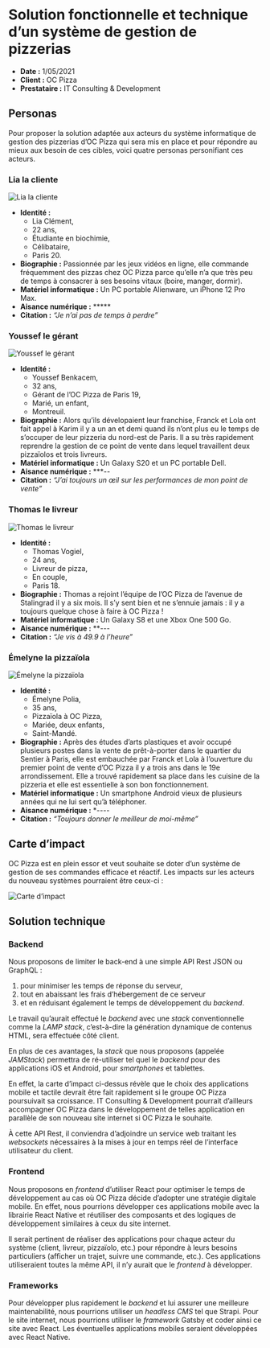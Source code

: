 # Solution fonctionnelle et technique d’un système de gestion de pizzerias

- **Date :** 1/05/2021
- **Client :** OC Pizza
- **Prestataire :** IT Consulting & Development

## Personas

Pour proposer la solution adaptée aux acteurs du système informatique de gestion des pizzerias d’OC Pizza qui sera mis en place et pour répondre au mieux aux besoin de ces cibles, voici quatre personas personifiant ces acteurs.

### Lia la cliente

![Lia la cliente](./img/persona_lia_w200.jpg)

- **Identité :**
  - Lia Clément,
  - 22 ans,
  - Étudiante en biochimie,
  - Célibataire,
  - Paris 20.
- **Biographie :** Passionnée par les jeux vidéos en ligne, elle commande fréquemment des pizzas chez OC Pizza parce qu’elle n’a que très peu de temps à consacrer à ses besoins vitaux (boire, manger, dormir).
- **Matériel informatique :** Un PC portable Alienware, un iPhone 12 Pro Max.
- **Aisance numérique :** \*\*\*\*\*
- **Citation :** _“Je n’ai pas de temps à perdre”_

### Youssef le gérant

![Youssef le gérant](./img/persona_youssef_w200.jpg)

- **Identité :**
  - Youssef Benkacem,
  - 32 ans,
  - Gérant de l’OC Pizza de Paris 19,
  - Marié, un enfant,
  - Montreuil.
- **Biographie :** Alors qu’ils dévelopaient leur franchise, Franck et Lola ont fait appel à Karim il y a un an et demi quand ils n’ont plus eu le temps de s’occuper de leur pizzeria du nord-est de Paris. Il a su très rapidement reprendre la gestion de ce point de vente dans lequel travaillent deux pizzaïolos et trois livreurs.
- **Matériel informatique :** Un Galaxy S20 et un PC portable Dell.
- **Aisance numérique :** \*\*\*--
- **Citation :** _“J’ai toujours un œil sur les performances de mon point de vente”_

### Thomas le livreur

![Thomas le livreur](./img/persona_thomas_w200.jpg)

- **Identité :**
  - Thomas Vogiel,
  - 24 ans,
  - Livreur de pizza,
  - En couple,
  - Paris 18.
- **Biographie :** Thomas a rejoint l’équipe de l’OC Pizza de l’avenue de Stalingrad il y a six mois. Il s’y sent bien et ne s’ennuie jamais : il y a toujours quelque chose à faire à OC Pizza !
- **Matériel informatique :** Un Galaxy S8 et une Xbox One 500 Go.
- **Aisance numérique :** \*\*---
- **Citation :** _“Je vis à 49.9 à l’heure”_

### Émelyne la pizzaïola

![Émelyne la pizzaïola](./img/persona_emelyne_w200.jpg)

- **Identité :**
  - Émelyne Polia,
  - 35 ans,
  - Pizzaïola à OC Pizza,
  - Mariée, deux enfants,
  - Saint-Mandé.
- **Biographie :** Après des études d’arts plastiques et avoir occupé plusieurs postes dans la vente de prêt-à-porter dans le quartier du Sentier à Paris, elle est embauchée par Franck et Lola à l’ouverture du premier point de vente d’OC Pizza il y a trois ans dans le 19e arrondissement. Elle a trouvé rapidement sa place dans les cuisine de la pizzeria et elle est essentielle à son bon fonctionnement.
- **Matériel informatique :** Un smartphone Android vieux de plusieurs années qui ne lui sert qu’à téléphoner.
- **Aisance numérique :** \*----
- **Citation :** _“Toujours donner le meilleur de moi-même”_

## Carte d’impact

OC Pizza est en plein essor et veut souhaite se doter d’un système de gestion de ses commandes efficace et réactif. Les impacts sur les acteurs du nouveau systèmes pourraient être ceux-ci :

![Carte d’impact](./img/figure_impact-mapping.svg)

## Solution technique

### Backend

Nous proposons de limiter le back-end à une simple API Rest JSON ou GraphQL :

1. pour minimiser les temps de réponse du serveur,
1. tout en abaissant les frais d’hébergement de ce serveur
1. et en réduisant également le temps de développement du _backend_.

Le travail qu’aurait effectué le _backend_ avec une _stack_ conventionnelle comme la _LAMP stack_, c’est-à-dire la génération dynamique de contenus HTML, sera effectuée côté client.

En plus de ces avantages, la _stack_ que nous proposons (appelée _JAMStack_) permettra de ré-utiliser tel quel le _backend_ pour des applications iOS et Android, pour _smartphones_ et tablettes.

En effet, la carte d’impact ci-dessus révèle que le choix des applications mobile et tactile devrait être fait rapidement si le groupe OC Pizza poursuivait sa croissance. IT Consulting & Development pourrait d’ailleurs accompagner OC Pizza dans le développement de telles application en parallèle de son nouveau site internet si OC Pizza le souhaite.

À cette API Rest, il conviendra d’adjoindre un service web traitant les _websockets_ nécessaires à la mises à jour en temps réel de l’interface utilisateur du client.

### Frontend

Nous proposons en _frontend_ d’utiliser React pour optimiser le temps de développement au cas où OC Pizza décide d’adopter une stratégie digitale mobile. En effet, nous pourrions développer ces applications mobile avec la librairie React Native et réutiliser des composants et des logiques de développement similaires à ceux du site internet.

Il serait pertinent de réaliser des applications pour chaque acteur du système (client, livreur, pizzaïolo, etc.) pour répondre à leurs besoins particuliers (afficher un trajet, suivre une commande, etc.). Ces applications utiliseraient toutes la même API, il n’y aurait que le _frontend_ à développer.

### Frameworks

Pour développer plus rapidement le _backend_ et lui assurer une meilleure maintenabilité, nous pourrions utiliser un _headless CMS_ tel que Strapi.
Pour le site internet, nous pourrions utiliser le _framework_ Gatsby et coder ainsi ce site avec React. Les éventuelles applications mobiles seraient développées avec React Native.
